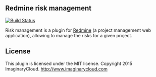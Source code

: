 ## Redmine risk management

[![Build Status](https://travis-ci.org/imaginary-cloud/redmine_risk_management.svg?branch=master)](https://travis-ci.org/imaginary-cloud/redmine_risk_management)

Risk management is a plugin for [Redmine](http://www.redmine.org/) (a project management web application), allowing to manage the risks for a given project.

## License

This plugin is licensed under the MIT license.
Copyright 2015 ImaginaryCloud. http://www.imaginarycloud.com